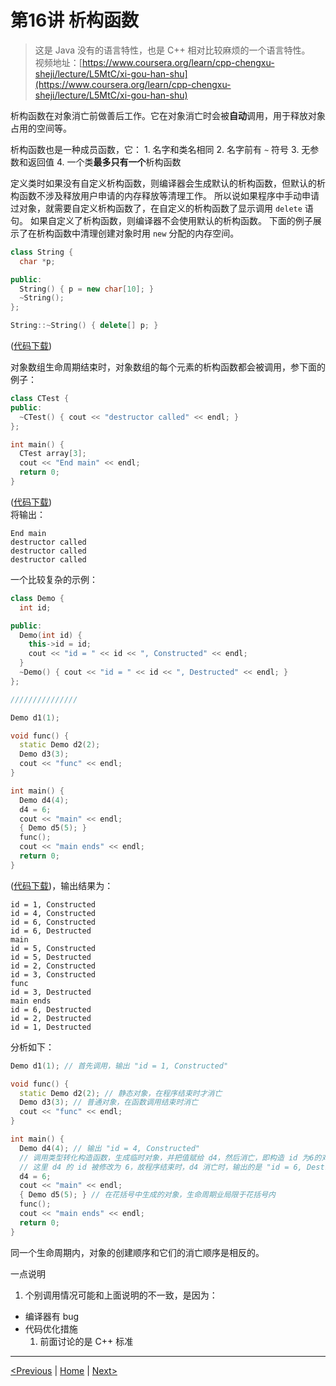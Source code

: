 # 第16讲 析构函数

> 这是 Java 没有的语言特性，也是 C++ 相对比较麻烦的一个语言特性。  
> 视频地址：[https://www.coursera.org/learn/cpp-chengxu-sheji/lecture/L5MtC/xi-gou-han-shu](https://www.coursera.org/learn/cpp-chengxu-sheji/lecture/L5MtC/xi-gou-han-shu)

析构函数在对象消亡前做善后工作。它在对象消亡时会被**自动**调用，用于释放对象占用的空间等。

析构函数也是一种成员函数，它： 1. 名字和类名相同 2. 名字前有 `~` 符号 3. 无参数和返回值 4. 一个类**最多只有一个**析构函数

定义类时如果没有自定义析构函数，则编译器会生成默认的析构函数，但默认的析构函数不涉及释放用户申请的内存释放等清理工作。 所以说如果程序中手动申请过对象，就需要自定义析构函数了，在自定义的析构函数了显示调用 `delete` 语句。 如果自定义了析构函数，则编译器不会使用默认的析构函数。 下面的例子展示了在析构函数中清理创建对象时用 `new` 分配的内存空间。

```cpp
class String {
  char *p;

public:
  String() { p = new char[10]; }
  ~String();
};

String::~String() { delete[] p; }
```

\([代码下载](https://github.com/iridiumcao/cpp-note/tree/880e117845a17eb6c60956118ca4255ee37bb412/code/ch16/String.cpp)\)

对象数组生命周期结束时，对象数组的每个元素的析构函数都会被调用，参下面的例子：

```cpp
class CTest {
public:
  ~CTest() { cout << "destructor called" << endl; }
};

int main() {
  CTest array[3];
  cout << "End main" << endl;
  return 0;
}
```

\([代码下载](https://github.com/iridiumcao/cpp-note/tree/880e117845a17eb6c60956118ca4255ee37bb412/code/ch16/CTest.cpp)\)  
将输出：

```text
End main
destructor called
destructor called
destructor called
```

一个比较复杂的示例：

```cpp
class Demo {
  int id;

public:
  Demo(int id) {
    this->id = id;
    cout << "id = " << id << ", Constructed" << endl;
  }
  ~Demo() { cout << "id = " << id << ", Destructed" << endl; }
};

///////////////

Demo d1(1);

void func() {
  static Demo d2(2);
  Demo d3(3);
  cout << "func" << endl;
}

int main() {
  Demo d4(4);
  d4 = 6;
  cout << "main" << endl;
  { Demo d5(5); }
  func();
  cout << "main ends" << endl;
  return 0;
}
```

\([代码下载](https://github.com/iridiumcao/cpp-note/tree/880e117845a17eb6c60956118ca4255ee37bb412/code/ch16/Demo.cpp)\)，输出结果为：

```text
id = 1, Constructed
id = 4, Constructed
id = 6, Constructed
id = 6, Destructed
main
id = 5, Constructed
id = 5, Destructed
id = 2, Constructed
id = 3, Constructed
func
id = 3, Destructed
main ends
id = 6, Destructed
id = 2, Destructed
id = 1, Destructed
```

分析如下：

```cpp
Demo d1(1); // 首先调用，输出 "id = 1, Constructed"

void func() {
  static Demo d2(2); // 静态对象，在程序结束时才消亡
  Demo d3(3); // 普通对象，在函数调用结束时消亡
  cout << "func" << endl;
}

int main() {
  Demo d4(4); // 输出 "id = 4, Constructed"
  // 调用类型转化构造函数，生成临时对象，并把值赋给 d4，然后消亡，即构造 id 为6的对象，然后消亡。
  // 这里 d4 的 id 被修改为 6，故程序结束时，d4 消亡时，输出的是 "id = 6, Destructed"
  d4 = 6; 
  cout << "main" << endl;
  { Demo d5(5); } // 在花括号中生成的对象，生命周期业局限于花括号内
  func();
  cout << "main ends" << endl;
  return 0;
}
```

同一个生命周期内，对象的创建顺序和它们的消亡顺序是相反的。

一点说明  
1. 个别调用情况可能和上面说明的不一致，是因为：

* 编译器有 bug
* 代码优化措施
  1. 前面讨论的是 C++ 标准

---

[\<Previous](ch-15-constructor-type-transfer.md) \| [Home](SUMMARY.md) \| [Next\>](ch-17-static-members.md)
